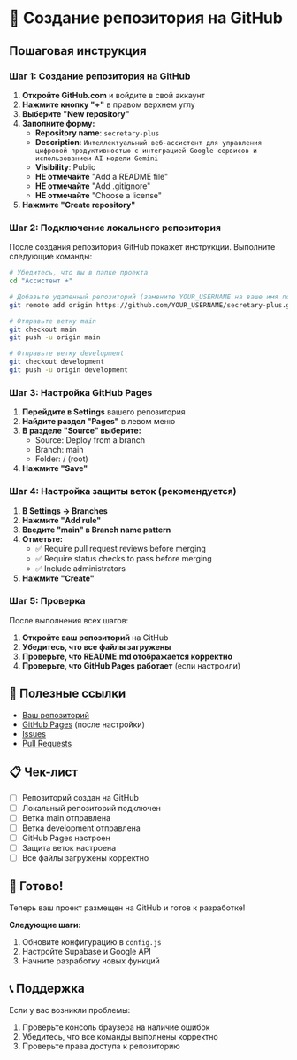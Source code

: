 # 🚀 Создание репозитория на GitHub

## Пошаговая инструкция

### Шаг 1: Создание репозитория на GitHub

1. **Откройте GitHub.com** и войдите в свой аккаунт
2. **Нажмите кнопку "+"** в правом верхнем углу
3. **Выберите "New repository"**
4. **Заполните форму:**
   - **Repository name**: `secretary-plus`
   - **Description**: `Интеллектуальный веб-ассистент для управления цифровой продуктивностью с интеграцией Google сервисов и использованием AI модели Gemini`
   - **Visibility**: Public
   - **НЕ отмечайте** "Add a README file"
   - **НЕ отмечайте** "Add .gitignore"
   - **НЕ отмечайте** "Choose a license"
5. **Нажмите "Create repository"**

### Шаг 2: Подключение локального репозитория

После создания репозитория GitHub покажет инструкции. Выполните следующие команды:

```bash
# Убедитесь, что вы в папке проекта
cd "Ассистент +"

# Добавьте удаленный репозиторий (замените YOUR_USERNAME на ваше имя пользователя)
git remote add origin https://github.com/YOUR_USERNAME/secretary-plus.git

# Отправьте ветку main
git checkout main
git push -u origin main

# Отправьте ветку development
git checkout development
git push -u origin development
```

### Шаг 3: Настройка GitHub Pages

1. **Перейдите в Settings** вашего репозитория
2. **Найдите раздел "Pages"** в левом меню
3. **В разделе "Source" выберите:**
   - Source: Deploy from a branch
   - Branch: main
   - Folder: / (root)
4. **Нажмите "Save"**

### Шаг 4: Настройка защиты веток (рекомендуется)

1. **В Settings → Branches**
2. **Нажмите "Add rule"**
3. **Введите "main" в Branch name pattern**
4. **Отметьте:**
   - ✅ Require pull request reviews before merging
   - ✅ Require status checks to pass before merging
   - ✅ Include administrators
5. **Нажмите "Create"**

### Шаг 5: Проверка

После выполнения всех шагов:

1. **Откройте ваш репозиторий** на GitHub
2. **Убедитесь, что все файлы загружены**
3. **Проверьте, что README.md отображается корректно**
4. **Проверьте, что GitHub Pages работает** (если настроили)

## 🔗 Полезные ссылки

- [Ваш репозиторий](https://github.com/YOUR_USERNAME/secretary-plus)
- [GitHub Pages](https://YOUR_USERNAME.github.io/secretary-plus) (после настройки)
- [Issues](https://github.com/YOUR_USERNAME/secretary-plus/issues)
- [Pull Requests](https://github.com/YOUR_USERNAME/secretary-plus/pulls)

## 📋 Чек-лист

- [ ] Репозиторий создан на GitHub
- [ ] Локальный репозиторий подключен
- [ ] Ветка main отправлена
- [ ] Ветка development отправлена
- [ ] GitHub Pages настроен
- [ ] Защита веток настроена
- [ ] Все файлы загружены корректно

## 🎉 Готово!

Теперь ваш проект размещен на GitHub и готов к разработке! 

**Следующие шаги:**
1. Обновите конфигурацию в `config.js`
2. Настройте Supabase и Google API
3. Начните разработку новых функций

## 📞 Поддержка

Если у вас возникли проблемы:
1. Проверьте консоль браузера на наличие ошибок
2. Убедитесь, что все команды выполнены корректно
3. Проверьте права доступа к репозиторию 